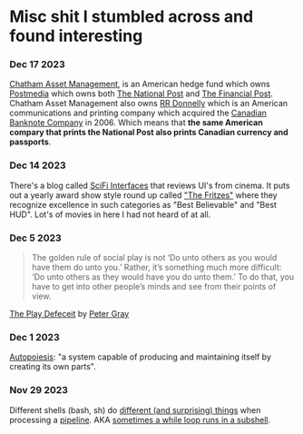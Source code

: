 # Misc shit I stumbled across and found interesting

### Dec 17 2023

[Chatham Asset Management](https://en.wikipedia.org/wiki/Chatham_Asset_Management), is an American hedge fund which owns [Postmedia](https://en.wikipedia.org/wiki/Postmedia_Network) which owns both [The National Post](https://en.wikipedia.org/wiki/National_Post) and [The Financial Post](https://en.wikipedia.org/wiki/Financial_Post). Chatham Asset Management also owns [RR Donnelly](https://en.wikipedia.org/wiki/RR_Donnelley#) which is an American communications and printing company which acquired the [Canadian Banknote Company](https://en.wikipedia.org/wiki/Canadian_Bank_Note_Company) in 2006. Which means that **the same American compary that prints the National Post also prints Canadian currency and passports**.

### Dec 14 2023

There's a blog called [SciFi Interfaces](https://scifiinterfaces.com/) that reviews UI's from cinema. It puts out a yearly award show style round up called ["The Fritzes"](https://scifiinterfaces.com/category/the-fritzes/fritzes-2023/) where they recognize excellence in such categories as "Best Believable" and "Best HUD". Lot's of movies in here I had not heard of at all.

### Dec 5 2023

> The golden rule of social play is not ‘Do unto others as you would have them do unto you.’ Rather, it’s something much more difficult: ‘Do unto others as they would have you do unto them.’ To do that, you have to get into other people’s minds and see from their points of view.

[The Play Defeceit](https://aeon.co/essays/children-today-are-suffering-a-severe-deficit-of-play) by [Peter Gray](https://en.wikipedia.org/wiki/Peter_Gray_(psychologist))

### Dec 1 2023

[Autopoiesis](https://en.wikipedia.org/wiki/Autopoiesis): "a system capable of producing and maintaining itself by creating its own parts".

### Nov 29 2023

Different shells (bash, sh) do [different (and surprising) things](http://mywiki.wooledge.org/BashFAQ/024) when processing a [pipeline](https://www.gnu.org/software/bash/manual/html_node/Pipelines.html). AKA [sometimes a while loop runs in a subshell](https://stackoverflow.com/questions/16854280/a-variable-modified-inside-a-while-loop-is-not-remembered).

